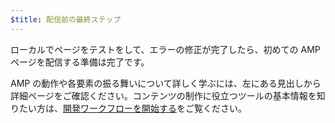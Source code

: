 ```yaml
---
$title: 配信前の最終ステップ
---
```


ローカルでページをテストをして、エラーの修正が完了したら、初めての AMP ページを配信する準備は完了です。

AMP の動作や各要素の振る舞いについて詳しく学ぶには、左にある見出しから詳細ページをご確認ください。コンテンツの制作に役立つツールの基本情報を知りたい方は、[開発ワークフローを開始する](https://developers.google.com/web/tools/setup/)をご覧ください。
